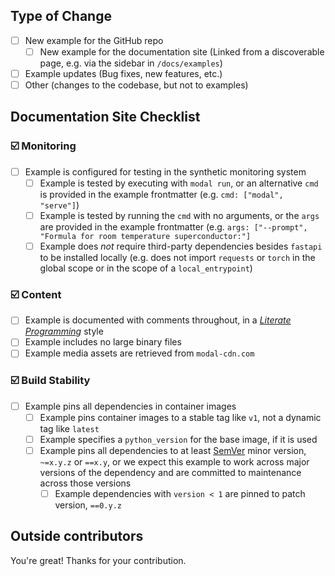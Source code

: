 <!--
  ✍️ Write a short summary of your work. Screenshots and videos are welcome!
-->

## Type of Change

<!--
  ☑️ Check one of the top-level boxes and delete the others.
-->

- [ ] New example for the GitHub repo
  - [ ] New example for the documentation site (Linked from a discoverable page, e.g. via the sidebar in `/docs/examples`)
- [ ] Example updates (Bug fixes, new features, etc.)
- [ ] Other (changes to the codebase, but not to examples)

## Documentation Site Checklist

<!--
  ☑️ Review the checklist below if the example is intended for the documentation site.
  All boxes should be checked!
  Otherwise, set `lambda-test: false` in the frontmatter and delete the checklist
  or move the file into `misc/`.
  
  See `internal/README.md` for details on the CI.
-->

### ☑️ Monitoring
  - [ ] Example is configured for testing in the synthetic monitoring system
    - [ ] Example is tested by executing with `modal run`, or an alternative `cmd` is provided in the example frontmatter (e.g. `cmd: ["modal", "serve"]`)
    - [ ] Example is tested by running the `cmd` with no arguments, or the `args` are provided in the example frontmatter (e.g. `args: ["--prompt", "Formula for room temperature superconductor:"]`
    - [ ] Example does _not_ require third-party dependencies besides `fastapi` to be installed locally (e.g. does not import `requests` or `torch` in the global scope or in the scope of a `local_entrypoint`)

### ☑️ Content
  - [ ] Example is documented with comments throughout, in a [_Literate Programming_](https://en.wikipedia.org/wiki/Literate_programming) style
  - [ ] Example includes no large binary files
  - [ ] Example media assets are retrieved from `modal-cdn.com`

### ☑️ Build Stability
  - [ ] Example pins all dependencies in container images
    - [ ] Example pins container images to a stable tag like `v1`, not a dynamic tag like `latest`
    - [ ] Example specifies a `python_version` for the base image, if it is used 
    - [ ] Example pins all dependencies to at least [SemVer](https://semver.org/) minor version, `~=x.y.z` or `==x.y`, or we expect this example to work across major versions of the dependency and are committed to maintenance across those versions
      - [ ] Example dependencies with `version < 1` are pinned to patch version, `==0.y.z`

## Outside contributors

You're great! Thanks for your contribution.
